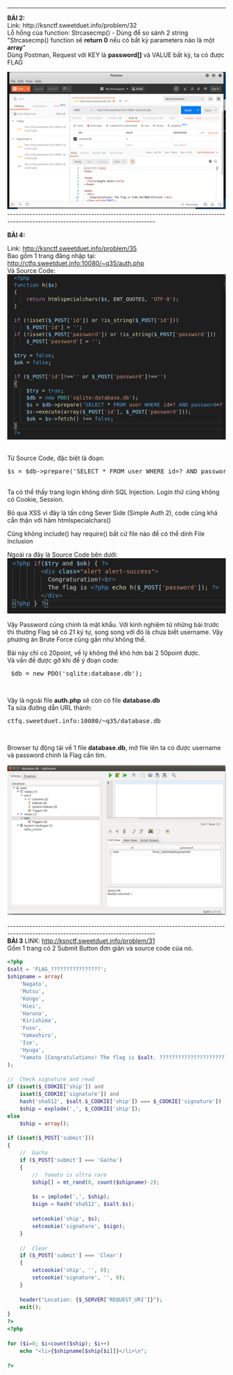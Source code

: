 

----------------------------------------------------------------------------------------------------------------------------------
<p> <strong> BÀI 2: </strong><br>
Link: http://ksnctf.sweetduet.info/problem/32 <br>
Lỗ hổng của function: Strcasecmp() - Dùng để so sánh 2 string <br>
"Strcasecmp() function sẽ <b>return 0</b> nếu có bất kỳ parameters nào là một <b>array</b>" <br>
Dùng Postman, Request với KEY là <b>password[]</b> và VALUE bất kỳ, ta có được FLAG </p>
<img src="https://github.com/nghiaclv-0956/sec-exercises/blob/master/0x02/images/02-1.png"> <br>
-----------------------------------------------------------------------------------------------------------------------------------
<br>

<strong> BÀI 4: </strong><br>

Link: http://ksnctf.sweetduet.info/problem/35 <br>
Bao gồm 1 trang đăng nhập tại: http://ctfq.sweetduet.info:10080/~q35/auth.php <br>
Và Source Code: <br>
<img src="https://github.com/nghiaclv-0956/sec-exercises/blob/master/0x02/images/code2.png">

<br>
Từ Source Code, đặc biệt là đoạn:
<pre>
$s = $db->prepare('SELECT * FROM user WHERE id=? AND password=?');
</pre>
<br>
Ta có thể thấy trang login không dính SQL Injection. Login thử cũng không có Cookie, Session. <br>

Bỏ qua XSS vì đây là tấn công Sever Side (Simple Auth 2), code cũng khá cẩn thận với hàm htmlspecialchars() <br>

Cũng không include() hay require() bất cứ file nào để có thể dính File Inclusion <br>

Ngoài ra đây là Source Code bên  dưới: <br>
<img src="https://github.com/nghiaclv-0956/sec-exercises/blob/master/0x02/images/code.png">

Vậy Password cũng chính là mật khẩu. Với kinh nghiệm từ những bài trước thì thường Flag sẽ có 21 ký tự, song song với đó là chưa biết username. Vậy phương án Brute Force cũng gần như không thể.<br>

Bài này chỉ có 20point, về lý không thể khó hơn bài 2 50point được.<br>
Và vấn đề được gỡ khi để ý đoạn code: <br>
<pre> $db = new PDO('sqlite:database.db');</pre><br>

Vậy là ngoài file <b>auth.php</b> sẽ còn có file <b>database.db</b> <br>
Ta sửa đường dẫn URL thành: <pre> ctfq.sweetduet.info:10080/~q35/database.db </pre> <br>

Browser tự động tải về 1 file <b>database.db</b>, mở file lên ta có được username và password chính là Flag cần tìm.

<img src="https://github.com/nghiaclv-0956/sec-exercises/blob/master/0x02/images/resultb4.png">

-----------------------------------------------------------------------------------------------------------------------------------<br>
<b>BÀI 3</b>
LINK: http://ksnctf.sweetduet.info/problem/31 <br>
Gồm 1 trang có 2 Submit Button đơn giản và source code của nó.
```php
<?php
$salt = 'FLAG_????????????????';
$shipname = array(
    'Nagato',
    'Mutsu',
    'Kongo',
    'Hiei',
    'Haruna',
    'Kirishima',
    'Fuso',
    'Yamashiro',
    'Ise',
    'Hyuga',
    "Yamato [Congratulations! The flag is $salt. ??????????????????????????????????????.]"
);

//  Check signature and read
if (isset($_COOKIE['ship']) and
    isset($_COOKIE['signature']) and
    hash('sha512', $salt.$_COOKIE['ship']) === $_COOKIE['signature'])
    $ship = explode(',', $_COOKIE['ship']);
else
    $ship = array();

if (isset($_POST['submit']))
{
    //  Gacha
    if ($_POST['submit'] === 'Gacha')
    {
        //  Yamato is ultra rare
        $ship[] = mt_rand(0, count($shipname)-2);

        $s = implode(',', $ship);
        $sign = hash('sha512', $salt.$s);

        setcookie('ship', $s);
        setcookie('signature', $sign);
    }

    //  Clear
    if ($_POST['submit'] === 'Clear')
    {
        setcookie('ship', '', 0);
        setcookie('signature', '', 0);
    }

    header("Location: {$_SERVER['REQUEST_URI']}");
    exit();
}
?>
<?php

for ($i=0; $i<count($ship); $i++)
    echo "<li>{$shipname[$ship[$i]]}</li>\n";

?>
```
